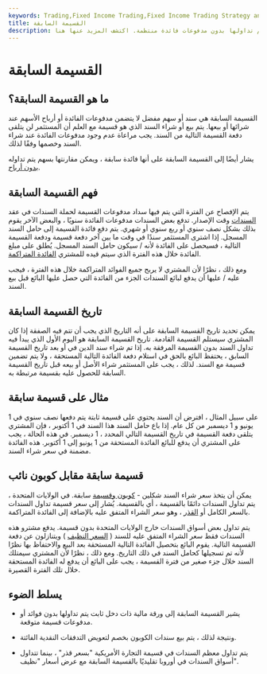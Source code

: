 ```yaml
---
keywords: Trading,Fixed Income Trading,Fixed Income Trading Strategy and Education,Strategy and Education
title: القسيمة السابقة
description: تشير القسيمة السابقة إلى ورقة مالية يتم تداولها بدون مدفوعات فائدة منتظمة. اكتشف المزيد عنها هنا.
---
```


# القسيمة السابقة
## ما هو القسيمة السابقة؟

القسيمة السابقة هي سند أو سهم مفضل لا يتضمن مدفوعات الفائدة أو أرباح الأسهم عند شرائها أو بيعها. يتم بيع أو شراء السند الذي هو قسيمة مع العلم أن المستثمر لن يتلقى دفعة القسيمة التالية من السند. يجب مراعاة عدم وجود مدفوعات الفائدة عند شراء السند وخصمها وفقًا لذلك.

يشار أيضًا إلى القسيمة السابقة على أنها فائدة سابقة ، ويمكن مقارنتها بسهم يتم تداوله [بدون أرباح](/ex-dividend).

## فهم القسيمة السابقة

يتم الإفصاح عن الفترة التي يتم فيها سداد مدفوعات القسيمة لحملة السندات في عقد [السندات](/indenture) وقت الإصدار. تدفع بعض السندات مدفوعات الفائدة سنويًا ، والبعض الآخر يقوم بذلك بشكل نصف سنوي أو ربع سنوي أو شهري. يتم دفع فائدة القسيمة إلى حامل السند المسجل. إذا اشترى المستثمر سندًا في وقت ما بين آخر دفعة قسيمة ودفعة القسيمة التالية ، فسيحصل على الفائدة لأنه / سيكون حامل السند المسجل. يُطلق على مبلغ الفائدة خلال هذه الفترة الذي سيتم قيده للمشتري [الفائدة المتراكمة](/accruedinterest).

ومع ذلك ، نظرًا لأن المشتري لا يربح جميع الفوائد المتراكمة خلال هذه الفترة ، فيجب عليه / عليها أن يدفع لبائع السندات الجزء من الفائدة التي حصل عليها البائع قبل بيع السند.

## تاريخ القسيمة السابقة

يمكن تحديد تاريخ القسيمة السابقة على أنه التاريخ الذي يجب أن تتم فيه الصفقة إذا كان المشتري سيستلم القسيمة القادمة. تاريخ القسيمة السابقة هو اليوم الأول الذي يبدأ فيه تداول السند بدون القسيمة المرفقة به. إذا تم شراء سند الدين في أو بعد تاريخ القسيمة السابق ، يحتفظ البائع بالحق في استلام دفعة الفائدة التالية المستحقة ، ولا يتم تضمين قسيمة مع السند. لذلك ، يجب على المستثمر شراء الأصل أو بيعه قبل تاريخ القسيمة السابقة للحصول عليه بقسيمة مرتبطة به.

## مثال على قسيمة سابقة

على سبيل المثال ، افترض أن السند يحتوي على قسيمة ثابتة يتم دفعها نصف سنوي في 1 يونيو و 1 ديسمبر من كل عام. إذا باع حامل السند هذا السند في 1 أكتوبر ، فإن المشتري يتلقى دفعة القسيمة في تاريخ القسيمة التالي المحدد ، 1 ديسمبر. في هذه الحالة ، يجب على المشتري أن يدفع للبائع الفائدة المستحقة من 1 يونيو إلى 1 أكتوبر. هذه الفائدة مضمنة في سعر شراء السند.

## قسيمة سابقة مقابل كوبون نائب

يمكن أن يتخذ سعر شراء السند شكلين - [كوبون وقسيمة](/cum-coupon) سابقة. في الولايات المتحدة ، يتم تداول السندات دائمًا بالقسيمة ، أي بالقسيمة. يُشار إلى سعر قسيمة تداول السندات بالسعر الكامل أو [القذر](/dirtyprice) ، وهو سعر الشراء المتفق عليه بالإضافة إلى الفائدة المتراكمة.

يتم تداول بعض أسواق السندات خارج الولايات المتحدة بدون قسيمة. يدفع مشترو هذه السندات فقط سعر الشراء المتفق عليه للسند ( [السعر النظيف](/cleanprice) ) ويتنازلون عن دفعة القسيمة التالية. يقوم البائع بتحصيل الفائدة التالية المستحقة بعد البيع والاحتفاظ بها نظرًا لأنه تم تسجيلها كحامل السند في ذلك التاريخ. ومع ذلك ، نظرًا لأن المشتري سيمتلك السند خلال جزء صغير من فترة القسيمة ، يجب على البائع أن يدفع له الفائدة المستحقة خلال تلك الفترة القصيرة.

## يسلط الضوء

- يشير القسيمة السابقة إلى ورقة مالية ذات دخل ثابت يتم تداولها بدون فوائد أو مدفوعات قسيمة متوقعة.

- ونتيجة لذلك ، يتم بيع سندات الكوبون بخصم لتعويض التدفقات النقدية الفائتة.

- يتم تداول معظم السندات في قسيمة التجارة الأمريكية "بسعر قذر" ، بينما تتداول أسواق السندات في أوروبا تقليديًا بالقسيمة السابقة مع عرض أسعار "نظيف".

